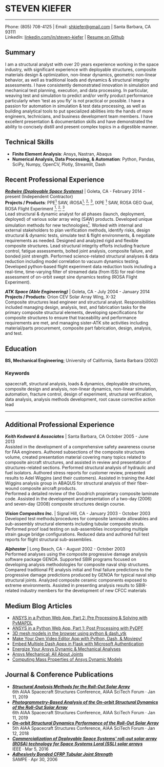 # STEVEN KIEFER  
---------

Phone: (805) 708-4125 | Email: shkiefer@gmail.com | Santa Barbara, CA 93111  
LinkedIn: [linkedin.com/in/steven-kiefer](https://www.linkedin.com/in/steven-kiefer/) | [Resume on Github](https://github.com/shkiefer/resume/blob/main/resume_2022.md)  

## Summary

I am a structural analyst with over 20 years experience working in the space industry, with significant experience with deployable structures, composite materials design & optimization, non-linear dynamics, geometric non-linear behavior, as well as traditional loads and dynamics & structural integrity assessments.  I have consistently demonstrated innovation in simulation and mechanical test planning, execution, and data processing.  In particular, weaving test and simulation to predict and/or verify product performance particularly when 'test as you fly' is not practical or possible.  I have a passion for automation in simulation & test data processing, as well as building analytical tools to put specialized abilities into the hands of more engineers, technicians, and business development team members. I have excellent presentation & documentation skills and have demonstrated the ability to concisely distill and present complex topics in a digestible manner.


## Technical Skills

- **Finite Element Analysis**: Ansys, Nastran, Abaqus
- **Numerical Analysis, Data Processing, & Automation**: Python, Pandas, SciPy, Numpy, OpenCV, Plotly, Streamlit, Dash  


## Recent Professional Experience


***[Redwire (Deployable Space Systems)](https://redwirespace.com/locations/goleta/)*** | Goleta, CA - February 2014 - present  (Independent Contractor)  
**Projects / Products**: PPE[<sup>1</sup>](https://explorespace.maxar.com/moon/power-and-propulsion-element/) SAW, iROSA[<sup>1,</sup>](https://www.nasa.gov/feature/new-solar-arrays-to-power-nasa-s-international-space-station-research) [<sup>2,</sup>](https://en.wikipedia.org/wiki/Roll_Out_Solar_Array) [<sup>3</sup>](https://blogs.nasa.gov/spacestation/2021/06/20/spacewalkers-complete-first-roll-out-solar-array-installation/), IXPE [<sup>1</sup>](https://en.wikipedia.org/wiki/IXPE) SAW, ROSA GEO Qual, ROSA Flight Experiment [<sup>1,</sup>](https://redwirespace.com/newsroom/rosa-flight-demonstration-hardware-successfully-deploys-on-iss/) [<sup>2,</sup>](https://ntrs.nasa.gov/citations/20205003936) [<sup>3</sup>](https://ntrs.nasa.gov/citations/20190000446)   
Lead structural & dynamic analyst for all phases (launch, deployment, deployed) of various solar array wing (SAW) products.  Developed unique simulation methods for new technologies[<sup>1</sup>](https://ntrs.nasa.gov/citations/20200002441). Worked with internal and external stakeholders to plan verification methods, identify risks, design structural & dynamic tests, simulate test & flight environments, & negotiate requirements as needed. Designed and analyzed rigid and flexible composite structures.  Lead structural integrity efforts including fracture control, fatigue assessments, bolted joint analysis, composite failure, and bonded joint strength. Performed science-related structural analyses & data reduction including model correlation to vacuum dynamics testing. Developed python-based flight experiment data reduction tools including a real-time, time-varying filter of streamed data (from ISS) for real-time assessment of on-orbit swept sine dynamics testing (ROSA Flight Experiment).  

***ATK Space (Able Engineering)*** | Goleta, CA - July 2004 - January 2014    
**Projects / Products**: Orion CEV Solar Array Wing, X-32  
Composite structures lead engineer and structural analyst. Responsibilities included managing design, analysis, test, and fabrication tasks for the primary composite structural elements, developing specifications for composite structures to ensure that traceability and performance requirements are met, and managing sister-ATK site activities including material/parts procurement, composite part fabrication, design, analysis, and test.

## Education
**BS, Mechanical Engineering**; University of California, Santa Barbara  (2002)

### Keywords
spacecraft, structural analysis, loads & dynamics, deployable structures, composite design and analysis, non-linear dynamics, non-linear simulation, automation, fracture control, design of experiment, structural verification, data analysis, analysis methods development, root cause corrective action lead


<hr style="page-break-after: always">

## Additional Professional Experience

***Keith Kedward & Associates*** | Santa Barbara, CA October 2005 - June 2013  
Assisted in the development of a comprehensive safety awareness course for FAA engineers. Authored subsections of the composite structures volume, created presentation material covering many topics related to composite aircraft structures, and assisted in review and presentation of structures-related sections.
Performed structural analysis of hydraulic and fuel isolators. Authored stress reports for customer review, presented results to Adel Wiggins (and their customers). Assisted in training the Adel Wiggins analysis group in ABAQUS for structural analysis of their fiber-wound composite aircraft products.  
Performed a detailed review of the Goodrich proprietary composite laminate code. Assisted in the development and presentation of a two-day (2006) and seven-day (2008) composite structures design course.

***Vision Composites Inc.*** | Signal Hill, CA - January 2003 - October 2003  
Developed test methods/procedures for composite laminate allowables and sub-assembly structural elements including tubular composite struts. Performed proof load testing on sub-assemblies incorporating multiple strain gauge bridge configurations. Reduced data and authored full test reports for flight structural sub-assemblies.

***Alphastar*** | Long Beach, CA - August 2002 - October 2003   
Performed analyses using the composite progressive damage analysis software package GENOA. Supported SBIR programs focused on developing analysis methodologies for composite naval ship structures. Compared traditional FE analysis initial and final failure predictions to the progressive damage predictions produced by GENOA for typical naval ship structural joints. Analyzed composite ceramic components exposed to extreme environments. Assisted in presenting analysis results to SBIR-related industry members for the development of new CFCC materials

## Medium Blog Articles
- [ANSYS in a Python Web App, Part 2: Pre Processing & Solving with PyMAPDL](https://towardsdatascience.com/ansys-in-a-python-web-app-part-2-pre-processing-solving-with-pymapdl-50428c18f8e7)  
- [ANSYS in a Python Web App, Part 1: Post Processing with PyDPF](https://towardsdatascience.com/ansys-in-a-python-web-app-part-1-post-processing-with-pydpf-44d2fbaa6135)
- [3D mesh models in the browser using python & dash_vtk](https://towardsdatascience.com/3d-mesh-models-in-the-browser-using-python-dash-vtk-e15cbf36a132)
- [Make Your Own Video Editor App with Python, Dash, & Moviepy!](https://towardsdatascience.com/make-your-own-video-editor-app-with-python-dash-moviepy-f0dd57c2b68e)
- [Embed Multiple Dash Apps in Flask with Microsoft Authentication](https://towardsdatascience.com/embed-multiple-dash-apps-in-flask-with-microsoft-authenticatio-44b734f74532)
- [Energize Your Ansys Dynamic & Mechanical Analyses](https://medium.com/swlh/energize-your-ansys-dynamic-mechanical-analyses-b94c58da9a30)
- [Ansys Mechanical: All About Joints](https://steve-kiefer.medium.com/ansys-mechanical-all-about-joints-173f1fa40e15)
- [Computing Mass Properties of Ansys Dynamic Models](https://towardsdatascience.com/computing-mass-properties-of-ansys-dynamic-models-f0d8dacb2d7c)
  
## Journal & Conference Publications
- [***Structural Analysis Methods for the Roll-Out Solar Array***](https://ntrs.nasa.gov/citations/20200002441)  
  6th AIAA Spacecraft Structures Conference, AIAA SciTech Forum · Jan 11, 2019
- [***Photogrammetry-Based Analysis of the On-orbit Structural Dynamics of the Roll-Out Solar Array***](https://ntrs.nasa.gov/citations/20200002423)  
  6th AIAA Spacecraft Structures Conference, AIAA SciTech Forum · Jan 11, 2019
- [***On-orbit Structural Dynamics Performance of the Roll-Out Solar Array***](https://ntrs.nasa.gov/citations/20190000446)   
  5th AIAA Spacecraft Structures Conference, AIAA SciTech Forum · Jan 12, 2018
- [***Commercialization of Deployable Space Systems' roll-out solar array (ROSA) technology for Space Systems Loral (SSL) solar arrays***](http://ieeexplore.ieee.org/stamp/stamp.jsp?tp=&arnumber=7500723&isnumber=7500496)   
  IEEE · Mar 5, 2016
- [***Adhesively Bonded CFRP Tubular Joint Strength***](https://www.nasampe.org/page/searchengine#home/technicalpaperdetails/578ad9ac727949c01e51b6ea/)   
  SAMPE · Apr 30, 2006